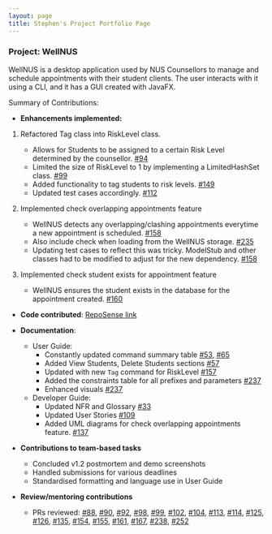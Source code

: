 ```yaml
---
layout: page
title: Stephen's Project Portfolio Page
---
```


### Project: WellNUS

WellNUS is a desktop application used by NUS Counsellors to manage and schedule appointments with their student clients.
The user interacts with it using a CLI, and it has a GUI created with JavaFX.

Summary of Contributions:

* **Enhancements implemented:**

1. Refactored Tag class into RiskLevel class. 
   * Allows for Students to be assigned to a certain Risk Level determined by the counsellor. [#94](https://github.com/AY2324S1-CS2103T-W13-4/tp/pull/94)
   * Limited the size of RiskLevel to 1 by implementing a LimitedHashSet class. [#99](https://github.com/AY2324S1-CS2103T-W13-4/tp/pull/99)
   * Added functionality to tag students to risk levels. [#149](https://github.com/AY2324S1-CS2103T-W13-4/tp/pull/149)
   * Updated test cases accordingly. [#112](https://github.com/AY2324S1-CS2103T-W13-4/tp/pull/112)
   
2. Implemented check overlapping appointments feature
   * WellNUS detects any overlapping/clashing appointments everytime a new appointment is scheduled. [#158](https://github.com/AY2324S1-CS2103T-W13-4/tp/pull/158)
   * Also include check when loading from the WellNUS storage. [#235](https://github.com/AY2324S1-CS2103T-W13-4/tp/pull/235)
   * Updating test cases to reflect this was tricky. ModelStub and other classes had to be modified to adjust for the new dependency. [#158](https://github.com/AY2324S1-CS2103T-W13-4/tp/pull/158)

3. Implemented check student exists for appointment feature
   * WellNUS ensures the student exists in the database for the appointment created. [#160](https://github.com/AY2324S1-CS2103T-W13-4/tp/pull/160)

* **Code contributed**: [RepoSense link](https://nus-cs2103-ay2324s1.github.io/tp-dashboard/?search=sheeepen&breakdown=true)

* **Documentation**:
    * User Guide:
      * Constantly updated command summary table [#53](https://github.com/AY2324S1-CS2103T-W13-4/tp/pull/53), [#65](https://github.com/AY2324S1-CS2103T-W13-4/tp/pull/65)
      * Added View Students, Delete Students sections [#57](https://github.com/AY2324S1-CS2103T-W13-4/tp/pull/57)
      * Updated with new `Tag` command for RiskLevel [#157](https://github.com/AY2324S1-CS2103T-W13-4/tp/pull/157)
      * Added the constraints table for all prefixes and parameters [#237](https://github.com/AY2324S1-CS2103T-W13-4/tp/pull/237)
      * Enhanced visuals [#237](https://github.com/AY2324S1-CS2103T-W13-4/tp/pull/237)
    * Developer Guide:
      * Updated NFR and Glossary [#33](https://github.com/AY2324S1-CS2103T-W13-4/tp/pull/33)
      * Updated User Stories [#109](https://github.com/AY2324S1-CS2103T-W13-4/tp/pull/109)
      * Added UML diagrams for check overlapping appointments feature. [#137](https://github.com/AY2324S1-CS2103T-W13-4/tp/pull/137)

* **Contributions to team-based tasks**
  * Concluded v1.2 postmortem and demo screenshots
  * Handled submissions for various deadlines
  * Standardised formatting and language use in User Guide
* **Review/mentoring contributions**
  * PRs reviewed: [#88](https://github.com/AY2324S1-CS2103T-W13-4/tp/pull/88),
    [#90](https://github.com/AY2324S1-CS2103T-W13-4/tp/pull/90),
    [#92](https://github.com/AY2324S1-CS2103T-W13-4/tp/pull/92),
    [#98](https://github.com/AY2324S1-CS2103T-W13-4/tp/pull/98),
    [#99](https://github.com/AY2324S1-CS2103T-W13-4/tp/pull/99),
    [#102](https://github.com/AY2324S1-CS2103T-W13-4/tp/pull/102),
    [#104](https://github.com/AY2324S1-CS2103T-W13-4/tp/pull/104),
    [#113](https://github.com/AY2324S1-CS2103T-W13-4/tp/pull/113),
    [#114](https://github.com/AY2324S1-CS2103T-W13-4/tp/pull/114),
    [#125](https://github.com/AY2324S1-CS2103T-W13-4/tp/pull/125),
    [#126](https://github.com/AY2324S1-CS2103T-W13-4/tp/pull/126),
    [#135](https://github.com/AY2324S1-CS2103T-W13-4/tp/pull/135),
    [#154](https://github.com/AY2324S1-CS2103T-W13-4/tp/pull/154),
    [#155](https://github.com/AY2324S1-CS2103T-W13-4/tp/pull/155),
    [#161](https://github.com/AY2324S1-CS2103T-W13-4/tp/pull/161),
    [#167](https://github.com/AY2324S1-CS2103T-W13-4/tp/pull/167),
    [#238](https://github.com/AY2324S1-CS2103T-W13-4/tp/pull/238),
    [#252](https://github.com/AY2324S1-CS2103T-W13-4/tp/pull/252)


